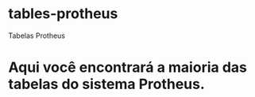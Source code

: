 # tables-protheus
 Tabelas Protheus

Aqui você encontrará a maioria das tabelas do sistema Protheus.
=======
 
